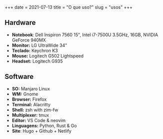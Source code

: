 +++
date = 2021-07-13
title = "O que uso?"
slug = "usos"
+++

## Hardware

- **Notebook**: Dell Inspiron 7560 15", Intel i7-7500U 3.5GHz, 16GB, NVIDIA GeForce 940MX
- **Monitor:** LG UltraWide 34"
- **Teclado:** Keychron K3
- **Mouse:** Logitech G502 Lightspeed
- **Headset:** Logitech G935

## Software

- **SO:** Manjaro Linux
- **WM:** Gnome
- **Browser:** Firefox
- **Terminal:** Alacritty
- **Shell:** zsh with zim-fw
- **Multiplexer:** tmux
- **Editor:** VS Code & neovim
- **Linguagens:** Python, Rust & Go
- **Site**: Hugo + Github + Netlify
